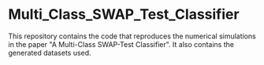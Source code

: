# Multi_Class_SWAP_Test_Classifier
This repository contains the code that reproduces the numerical simulations in the paper "A Multi-Class SWAP-Test Classifier". It also contains the generated datasets used. 
